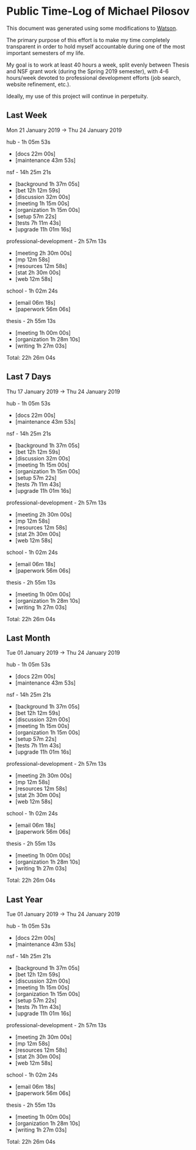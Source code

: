 # Public Time-Log of Michael Pilosov

This document was generated using some modifications to [Watson](https://github.com/TailorDev/Watson).

The primary purpose of this effort is to make my time completely transparent in order to hold myself accountable during one of the most important semesters of my life.

My goal is to work at least 40 hours a week, split evenly between Thesis and NSF grant work (during the Spring 2019 semester), with 4-6 hours/week devoted to professional development efforts (job search, website refinement, etc.). 

Ideally, my use of this project will continue in perpetuity.

## Last Week
Mon 21 January 2019 -> Thu 24 January 2019

hub - 1h 05m 53s
- [docs     22m 00s]  
- [maintenance     43m 53s]  

nsf - 14h 25m 21s
- [background  1h 37m 05s]  
- [bet 12h 12m 59s]  
- [discussion     32m 00s]  
- [meeting  1h 15m 00s]  
- [organization  1h 15m 00s]  
- [setup     57m 22s]  
- [tests  7h 11m 43s]  
- [upgrade 11h 01m 16s]  

professional-development - 2h 57m 13s
- [meeting  2h 30m 00s]  
- [mp     12m 58s]  
- [resources     12m 58s]  
- [stat  2h 30m 00s]  
- [web     12m 58s]  

school - 1h 02m 24s
- [email     06m 18s]  
- [paperwork     56m 06s]  

thesis - 2h 55m 13s
- [meeting  1h 00m 00s]  
- [organization  1h 28m 10s]  
- [writing  1h 27m 03s]  

Total: 22h 26m 04s
## Last 7 Days
Thu 17 January 2019 -> Thu 24 January 2019

hub - 1h 05m 53s
- [docs     22m 00s]  
- [maintenance     43m 53s]  

nsf - 14h 25m 21s
- [background  1h 37m 05s]  
- [bet 12h 12m 59s]  
- [discussion     32m 00s]  
- [meeting  1h 15m 00s]  
- [organization  1h 15m 00s]  
- [setup     57m 22s]  
- [tests  7h 11m 43s]  
- [upgrade 11h 01m 16s]  

professional-development - 2h 57m 13s
- [meeting  2h 30m 00s]  
- [mp     12m 58s]  
- [resources     12m 58s]  
- [stat  2h 30m 00s]  
- [web     12m 58s]  

school - 1h 02m 24s
- [email     06m 18s]  
- [paperwork     56m 06s]  

thesis - 2h 55m 13s
- [meeting  1h 00m 00s]  
- [organization  1h 28m 10s]  
- [writing  1h 27m 03s]  

Total: 22h 26m 04s
## Last Month
Tue 01 January 2019 -> Thu 24 January 2019

hub - 1h 05m 53s
- [docs     22m 00s]  
- [maintenance     43m 53s]  

nsf - 14h 25m 21s
- [background  1h 37m 05s]  
- [bet 12h 12m 59s]  
- [discussion     32m 00s]  
- [meeting  1h 15m 00s]  
- [organization  1h 15m 00s]  
- [setup     57m 22s]  
- [tests  7h 11m 43s]  
- [upgrade 11h 01m 16s]  

professional-development - 2h 57m 13s
- [meeting  2h 30m 00s]  
- [mp     12m 58s]  
- [resources     12m 58s]  
- [stat  2h 30m 00s]  
- [web     12m 58s]  

school - 1h 02m 24s
- [email     06m 18s]  
- [paperwork     56m 06s]  

thesis - 2h 55m 13s
- [meeting  1h 00m 00s]  
- [organization  1h 28m 10s]  
- [writing  1h 27m 03s]  

Total: 22h 26m 04s
## Last Year
Tue 01 January 2019 -> Thu 24 January 2019

hub - 1h 05m 53s
- [docs     22m 00s]  
- [maintenance     43m 53s]  

nsf - 14h 25m 21s
- [background  1h 37m 05s]  
- [bet 12h 12m 59s]  
- [discussion     32m 00s]  
- [meeting  1h 15m 00s]  
- [organization  1h 15m 00s]  
- [setup     57m 22s]  
- [tests  7h 11m 43s]  
- [upgrade 11h 01m 16s]  

professional-development - 2h 57m 13s
- [meeting  2h 30m 00s]  
- [mp     12m 58s]  
- [resources     12m 58s]  
- [stat  2h 30m 00s]  
- [web     12m 58s]  

school - 1h 02m 24s
- [email     06m 18s]  
- [paperwork     56m 06s]  

thesis - 2h 55m 13s
- [meeting  1h 00m 00s]  
- [organization  1h 28m 10s]  
- [writing  1h 27m 03s]  

Total: 22h 26m 04s
